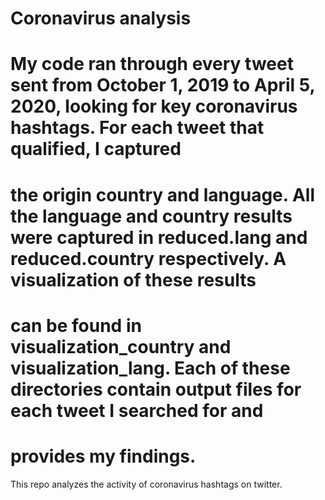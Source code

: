 # Coronavirus analysis
# My code ran through every tweet sent from October 1, 2019 to April 5, 2020, looking for key coronavirus hashtags. For each tweet that qualified, I captured
# the origin country and language. All the language and country results were captured in reduced.lang and reduced.country respectively. A visualization of these results
# can be found in visualization_country and visualization_lang. Each of these directories contain output files for each tweet I searched for and 
# provides my findings. 

This repo analyzes the activity of coronavirus hashtags on twitter.
